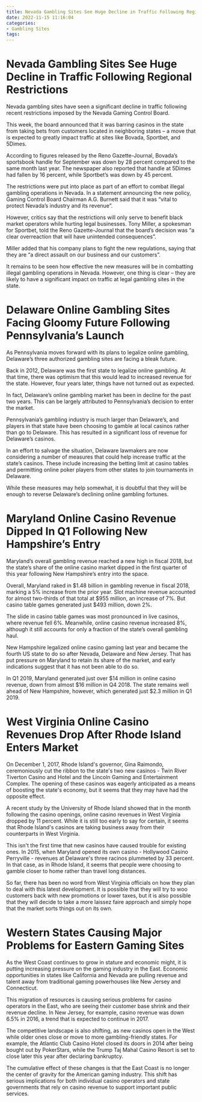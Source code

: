 ```yaml
---
title: Nevada Gambling Sites See Huge Decline in Traffic Following Regional Restrictions
date: 2022-11-15 11:16:04
categories:
- Gambling Sites
tags:
---
```



#  Nevada Gambling Sites See Huge Decline in Traffic Following Regional Restrictions

Nevada gambling sites have seen a significant decline in traffic following recent restrictions imposed by the Nevada Gaming Control Board.

This week, the board announced that it was barring casinos in the state from taking bets from customers located in neighboring states – a move that is expected to greatly impact traffic at sites like Bovada, Sportbet, and 5Dimes.

According to figures released by the Reno Gazette-Journal, Bovada’s sportsbook handle for September was down by 28 percent compared to the same month last year. The newspaper also reported that handle at 5Dimes had fallen by 16 percent, while Sportbet’s was down by 45 percent.

The restrictions were put into place as part of an effort to combat illegal gambling operations in Nevada. In a statement announcing the new policy, Gaming Control Board Chairman A.G. Burnett said that it was “vital to protect Nevada’s industry and its revenue”.

However, critics say that the restrictions will only serve to benefit black market operators while hurting legal businesses. Tony Miller, a spokesman for Sportbet, told the Reno Gazette-Journal that the board’s decision was “a clear overreaction that will have unintended consequences”.

Miller added that his company plans to fight the new regulations, saying that they are “a direct assault on our business and our customers”.

It remains to be seen how effective the new measures will be in combatting illegal gambling operations in Nevada. However, one thing is clear – they are likely to have a significant impact on traffic at legal gambling sites in the state.

#  Delaware Online Gambling Sites Facing Gloomy Future Following Pennsylvania’s Launch

As Pennsylvania moves forward with its plans to legalize online gambling, Delaware’s three authorized gambling sites are facing a bleak future.

Back in 2012, Delaware was the first state to legalize online gambling. At that time, there was optimism that this would lead to increased revenue for the state. However, four years later, things have not turned out as expected.

In fact, Delaware’s online gambling market has been in decline for the past two years. This can be largely attributed to Pennsylvania’s decision to enter the market.

Pennsylvania’s gambling industry is much larger than Delaware’s, and players in that state have been choosing to gamble at local casinos rather than go to Delaware. This has resulted in a significant loss of revenue for Delaware’s casinos.

In an effort to salvage the situation, Delaware lawmakers are now considering a number of measures that could help increase traffic at the state’s casinos. These include increasing the betting limit at casino tables and permitting online poker players from other states to join tournaments in Delaware.

While these measures may help somewhat, it is doubtful that they will be enough to reverse Delaware’s declining online gambling fortunes.

#  Maryland Online Casino Revenue Dipped In Q1 Following New Hampshire’s Entry

Maryland’s overall gambling revenue reached a new high in fiscal 2018, but the state’s share of the online casino market dipped in the first quarter of this year following New Hampshire’s entry into the space.

Overall, Maryland raked in $1.48 billion in gambling revenue in fiscal 2018, marking a 5% increase from the prior year. Slot machine revenue accounted for almost two-thirds of that total at $955 million, an increase of 7%. But casino table games generated just $493 million, down 2%.

The slide in casino table games was most pronounced in live casinos, where revenue fell 6%. Meanwhile, online casino revenue increased 8%, although it still accounts for only a fraction of the state’s overall gambling haul.

New Hampshire legalized online casino gaming last year and became the fourth US state to do so after Nevada, Delaware and New Jersey. That has put pressure on Maryland to retain its share of the market, and early indications suggest that it has not been able to do so.

In Q1 2019, Maryland generated just over $14 million in online casino revenue, down from almost $16 million in Q4 2018. The state remains well ahead of New Hampshire, however, which generated just $2.3 million in Q1 2019.

#  West Virginia Online Casino Revenues Drop After Rhode Island Enters Market

On December 1, 2017, Rhode Island's governor, Gina Raimondo, ceremoniously cut the ribbon to the state's two new casinos - Twin River Tiverton Casino and Hotel and the Lincoln Gaming and Entertainment Complex. The opening of these casinos was eagerly anticipated as a means of boosting the state's economy, but it seems that they may have had the opposite effect.

A recent study by the University of Rhode Island showed that in the month following the casino openings, online casino revenues in West Virginia dropped by 11 percent. While it is still too early to say for certain, it seems that Rhode Island's casinos are taking business away from their counterparts in West Virginia.

This isn't the first time that new casinos have caused trouble for existing ones. In 2015, when Maryland opened its own casino - Hollywood Casino Perryville - revenues at Delaware's three racinos plummeted by 33 percent. In that case, as in Rhode Island, it seems that people were choosing to gamble closer to home rather than travel long distances.

So far, there has been no word from West Virginia officials on how they plan to deal with this latest development. It is possible that they will try to woo customers back with new promotions or lower taxes, but it is also possible that they will decide to take a more laissez faire approach and simply hope that the market sorts things out on its own.

#  Western States Causing Major Problems for Eastern Gaming Sites

As the West Coast continues to grow in stature and economic might, it is putting increasing pressure on the gaming industry in the East. Economic opportunities in states like California and Nevada are pulling revenue and talent away from traditional gaming powerhouses like New Jersey and Connecticut.

This migration of resources is causing serious problems for casino operators in the East, who are seeing their customer base shrink and their revenue decline. In New Jersey, for example, casino revenue was down 6.5% in 2016, a trend that is expected to continue in 2017.

The competitive landscape is also shifting, as new casinos open in the West while older ones close or move to more gambling-friendly states. For example, the Atlantic Club Casino Hotel closed its doors in 2014 after being bought out by PokerStars, while the Trump Taj Mahal Casino Resort is set to close later this year after declaring bankruptcy.

The cumulative effect of these changes is that the East Coast is no longer the center of gravity for the American gaming industry. This shift has serious implications for both individual casino operators and state governments that rely on casino revenue to support important public services.